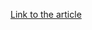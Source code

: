 [Link to the article](https://www.huntress.com/blog/huntress-snags-over-40-leader-badges-in-g2-spring-2024-reports)
